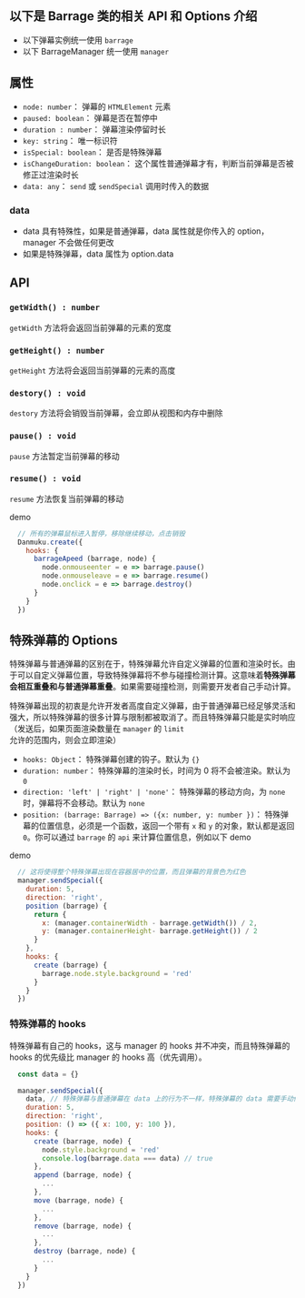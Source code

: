 ## 以下是 Barrage 类的相关 API 和 Options 介绍
  + 以下弹幕实例统一使用 `barrage` 
  + 以下 BarrageManager 统一使用 `manager`

## 属性
  + `node: number`： 弹幕的 `HTMLElement` 元素
  + `paused: boolean`：  弹幕是否在暂停中
  + `duration : number`：  弹幕渲染停留时长
  + `key: string`： 唯一标识符
  + `isSpecial: boolean`： 是否是特殊弹幕
  + `isChangeDuration: boolean`： 这个属性普通弹幕才有，判断当前弹幕是否被修正过渲染时长
  + `data: any`：  `send` 或 `sendSpecial` 调用时传入的数据

### data
  + data 具有特殊性，如果是普通弹幕，data 属性就是你传入的 option，manager 不会做任何更改
  + 如果是特殊弹幕，data 属性为 option.data

## API
### `getWidth() : number`
`getWidth` 方法将会返回当前弹幕的元素的宽度

### `getHeight() : number`
`getHeight` 方法将会返回当前弹幕的元素的高度

### `destory() : void`
`destory` 方法将会销毁当前弹幕，会立即从视图和内存中删除

### `pause() : void`
`pause` 方法暂定当前弹幕的移动

### `resume() : void`
`resume` 方法恢复当前弹幕的移动

demo
```js
  // 所有的弹幕鼠标进入暂停，移除继续移动，点击销毁
  Danmuku.create({
    hooks: {
      barrageApeed (barrage, node) {
        node.onmouseenter = e => barrage.pause()
        node.onmouseleave = e => barrage.resume()
        node.onclick = e => barrage.destroy()
      }
    }
  })
```

## 特殊弹幕的 Options
特殊弹幕与普通弹幕的区别在于，特殊弹幕允许自定义弹幕的位置和渲染时长。由于可以自定义弹幕位置，导致特殊弹幕将不参与碰撞检测计算。这意味着**特殊弹幕会相互重叠和与普通弹幕重叠**。如果需要碰撞检测，则需要开发者自己手动计算。

特殊弹幕出现的初衷是允许开发者高度自定义弹幕，由于普通弹幕已经足够灵活和强大，所以特殊弹幕的很多计算与限制都被取消了。而且特殊弹幕只能是实时响应（发送后，如果页面渲染数量在 `manager` 的 `limit` 允许的范围内，则会立即渲染）

  + `hooks: Object`： 特殊弹幕创建的钩子。默认为 `{}`
  + `duration: number`： 特殊弹幕的渲染时长，时间为 0 将不会被渲染。默认为 `0`
  + `direction: 'left' | 'right' | 'none'`： 特殊弹幕的移动方向，为 `none` 时，弹幕将不会移动。默认为 `none`
  + `position: (barrage: Barrage) => ({x: number, y: number })`：  特殊弹幕的位置信息，必须是一个函数，返回一个带有 `x` 和 `y` 的对象，默认都是返回 `0`。你可以通过 `barrage` 的 `api` 来计算位置信息，例如以下 demo

demo
```js
  // 这将使得整个特殊弹幕出现在容器居中的位置，而且弹幕的背景色为红色
  manager.sendSpecial({
    duration: 5,
    direction: 'right',
    position (barrage) {
      return {
        x: (manager.containerWidth - barrage.getWidth()) / 2,
        y: (manager.containerHeight- barrage.getHeight()) / 2 
      }
    },
    hooks: {
      create (barrage) {
        barrage.node.style.background = 'red'
      }
    }
  })
```

### 特殊弹幕的 hooks
特殊弹幕有自己的 hooks，这与 manager 的 hooks 并不冲突，而且特殊弹幕的 hooks 的优先级比 manager 的 hooks 高（优先调用）。

```js
  const data = {}

  manager.sendSpecial({
    data, // 特殊弹幕与普通弹幕在 data 上的行为不一样，特殊弹幕的 data 需要手动传入
    duration: 5,
    direction: 'right',
    position: () => ({ x: 100, y: 100 }),
    hooks: {
      create (barrage, node) {
        node.style.background = 'red'
        console.log(barrage.data === data) // true
      },
      append (barrage, node) {
        ...
      },
      move (barrage, node) {
        ...
      },
      remove (barrage, node) {
        ...
      },
      destroy (barrage, node) {
        ...
      }
    }
  })
```

